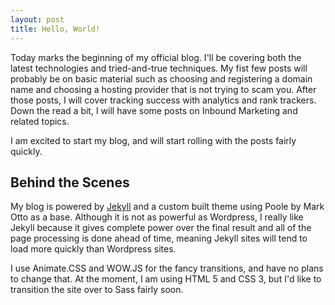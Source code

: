 ```yaml
---
layout: post
title: Hello, World!
---
```


Today marks the beginning of my official blog. I'll be covering both the latest technologies and tried-and-true techniques. My fist few posts will probably be on basic material such as choosing and registering a domain name and choosing a hosting provider that is not trying to scam you. After those posts, I will cover tracking success with analytics and rank trackers. Down the read a bit, I will have some posts on Inbound Marketing and related topics.

I am excited to start my blog, and will start rolling with the posts fairly quickly.

## Behind the Scenes
My blog is powered by [Jekyll](http://jekyllrb.com) and a custom built theme using Poole by Mark Otto as a base. Although it is not as powerful as Wordpress, I really like Jekyll because it gives complete power over the final result and all of the page processing is done ahead of time, meaning Jekyll sites will tend to load more quickly than Wordpress sites.

I use Animate.CSS and WOW.JS for the fancy transitions, and have no plans to change that. At the moment, I am using HTML 5 and CSS 3, but I'd like to transition the site over to Sass fairly soon. 


